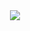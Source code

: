 <div align="center" >
  <img src="https://media.giphy.com/media/147C9j3zXNMkSI/giphy.gif" />  
</div>

<!--
**jmischler72/jmischler72** is a ✨ _special_ ✨ repository because its `README.md` (this file) appears on your GitHub profile.

Here are some ideas to get you started:

- 🔭 I’m currently working on ...
- 🌱 I’m currently learning ...
- 👯 I’m looking to collaborate on ...
- 🤔 I’m looking for help with ...
- 💬 Ask me about ...
- 📫 How to reach me: ...
- 😄 Pronouns: ...
- ⚡ Fun fact: ...
-->

